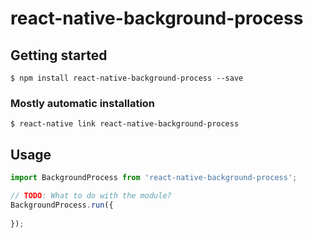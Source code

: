 # react-native-background-process

## Getting started

`$ npm install react-native-background-process --save`

### Mostly automatic installation

`$ react-native link react-native-background-process`

## Usage
```javascript
import BackgroundProcess from 'react-native-background-process';

// TODO: What to do with the module?
BackgroundProcess.run({
    
});
```
